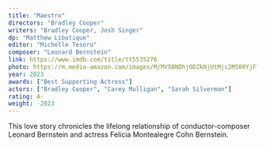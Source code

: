 ```yaml
---
title: "Maestro"
directors: "Bradley Cooper"
writers: "Bradley Cooper, Josh Singer"
dp: "Matthew Libatique"
editor: "Michelle Tesoro"
composer: "Leonard Bernstein"
link: https://www.imdb.com/title/tt5535276
photo: https://m.media-amazon.com/images/M/MV5BNDhjODZkNjUtMjc2MS00YjFlLWFiNmQtMDI1OWYzOGVlZWM1XkEyXkFqcGc@._V1_FMjpg_UX1094_.jpg
year: 2023
awards: ["Best Supporting Actress"]
actors: ["Bradley Cooper", "Carey Mulligan", "Sarah Silverman"]
rating: A-
weight: -2023
---
```


This love story chronicles the lifelong relationship of conductor-composer Leonard Bernstein and actress Felicia Montealegre Cohn Bernstein.
